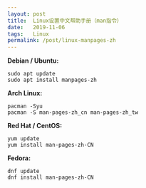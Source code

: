 ```yaml
---
layout: post
title:  Linux设置中文帮助手册（man指令）
date:   2019-11-06
tags:   Linux
permalink: /post/linux-manpages-zh
---
```


**Debian / Ubuntu:**

```
sudo apt update
sudo apt install manpages-zh
```

**Arch Linux:**

```
pacman -Syu
pacman -S man-pages-zh_cn man-pages-zh_tw
```

**Red Hat / CentOS:**

```
yum update
yum install man-pages-zh-CN
```

**Fedora:**

```
dnf update
dnf install man-pages-zh-CN
```
